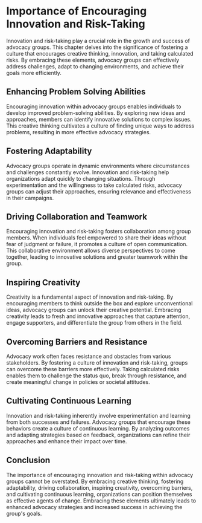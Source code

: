 Importance of Encouraging Innovation and Risk-Taking
=============================================================



Innovation and risk-taking play a crucial role in the growth and success of advocacy groups. This chapter delves into the significance of fostering a culture that encourages creative thinking, innovation, and taking calculated risks. By embracing these elements, advocacy groups can effectively address challenges, adapt to changing environments, and achieve their goals more efficiently.

Enhancing Problem Solving Abilities
-----------------------------------

Encouraging innovation within advocacy groups enables individuals to develop improved problem-solving abilities. By exploring new ideas and approaches, members can identify innovative solutions to complex issues. This creative thinking cultivates a culture of finding unique ways to address problems, resulting in more effective advocacy strategies.

Fostering Adaptability
----------------------

Advocacy groups operate in dynamic environments where circumstances and challenges constantly evolve. Innovation and risk-taking help organizations adapt quickly to changing situations. Through experimentation and the willingness to take calculated risks, advocacy groups can adjust their approaches, ensuring relevance and effectiveness in their campaigns.

Driving Collaboration and Teamwork
----------------------------------

Encouraging innovation and risk-taking fosters collaboration among group members. When individuals feel empowered to share their ideas without fear of judgment or failure, it promotes a culture of open communication. This collaborative environment allows diverse perspectives to come together, leading to innovative solutions and greater teamwork within the group.

Inspiring Creativity
--------------------

Creativity is a fundamental aspect of innovation and risk-taking. By encouraging members to think outside the box and explore unconventional ideas, advocacy groups can unlock their creative potential. Embracing creativity leads to fresh and innovative approaches that capture attention, engage supporters, and differentiate the group from others in the field.

Overcoming Barriers and Resistance
----------------------------------

Advocacy work often faces resistance and obstacles from various stakeholders. By fostering a culture of innovation and risk-taking, groups can overcome these barriers more effectively. Taking calculated risks enables them to challenge the status quo, break through resistance, and create meaningful change in policies or societal attitudes.

Cultivating Continuous Learning
-------------------------------

Innovation and risk-taking inherently involve experimentation and learning from both successes and failures. Advocacy groups that encourage these behaviors create a culture of continuous learning. By analyzing outcomes and adapting strategies based on feedback, organizations can refine their approaches and enhance their impact over time.

Conclusion
----------

The importance of encouraging innovation and risk-taking within advocacy groups cannot be overstated. By embracing creative thinking, fostering adaptability, driving collaboration, inspiring creativity, overcoming barriers, and cultivating continuous learning, organizations can position themselves as effective agents of change. Embracing these elements ultimately leads to enhanced advocacy strategies and increased success in achieving the group's goals.
